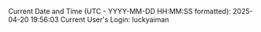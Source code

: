 Current Date and Time (UTC - YYYY-MM-DD HH:MM:SS formatted): 2025-04-20 19:56:03
Current User's Login: luckyaiman
